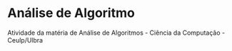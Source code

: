 # Análise de Algoritmo
Atividade da matéria de Análise de Algoritmos - Ciência da Computação - Ceulp/Ulbra
